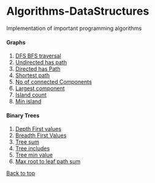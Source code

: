 # Algorithms-DataStructures
Implementation of important programming algorithms

#### Graphs
1. [DFS BFS traversal](https://github.com/mohd-muzamil/Algorithms-DataStructures/blob/main/graphs/DFS_BFS_traversal.js)
1. [Undirected has path](https://github.com/mohd-muzamil/Algorithms-DataStructures/blob/main/graphs/UndirectedPath.js)
1. [Directed has Path](https://github.com/mohd-muzamil/Algorithms-DataStructures/blob/main/graphs/HasPath.js)
1. [Shortest path](https://github.com/mohd-muzamil/Algorithms-DataStructures/blob/main/graphs/ShortestPath.js)
1. [No of connected Components](https://github.com/mohd-muzamil/Algorithms-DataStructures/blob/main/graphs/ConnectedComponents.js)
1. [Largest component](https://github.com/mohd-muzamil/Algorithms-DataStructures/blob/main/graphs/LargestComponent.js)
1. [Island count](https://github.com/mohd-muzamil/Algorithms-DataStructures/blob/main/graphs/IslandCount.js)
1. [Min island](https://github.com/mohd-muzamil/Algorithms-DataStructures/blob/main/graphs/MinimumIsland.js)

#### Binary Trees
1. [Depth First values](https://github.com/mohd-muzamil/Algorithms-DataStructures/blob/main/BinaryTree/1.DepthFirstValues.js)
1. [Breadth First Values](https://github.com/mohd-muzamil/Algorithms-DataStructures/blob/main/BinaryTree/2.BreadthFirstValues.js)
1. [Tree sum](https://github.com/mohd-muzamil/Algorithms-DataStructures/blob/main/BinaryTree/3.TreeSum.js)
1. [Tree includes](https://github.com/mohd-muzamil/Algorithms-DataStructures/blob/main/BinaryTree/4.TreeIncludes.js)
1. [Tree min value](https://github.com/mohd-muzamil/Algorithms-DataStructures/blob/main/BinaryTree/5.TreeMinValue.js)
1. [Max root to leaf path sum](https://github.com/mohd-muzamil/Algorithms-DataStructures/blob/main/BinaryTree/6.MaxRootToLeafPathSum.js)


<a href="#top">Back to top</a>
